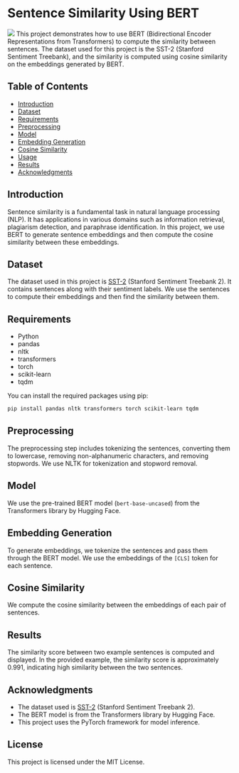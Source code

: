 # Sentence Similarity Using BERT
![](https://miro.medium.com/v2/resize:fit:1280/1*WhtDBvnmtYaujDRCZOIx4w.jpeg)
This project demonstrates how to use BERT (Bidirectional Encoder Representations from Transformers) to compute the similarity between sentences. 
The dataset used for this project is the SST-2 (Stanford Sentiment Treebank), and the similarity is computed using cosine similarity on the embeddings generated by BERT.

## Table of Contents
- [Introduction](#introduction)
- [Dataset](#dataset)
- [Requirements](#requirements)
- [Preprocessing](#preprocessing)
- [Model](#model)
- [Embedding Generation](#embedding-generation)
- [Cosine Similarity](#cosine-similarity)
- [Usage](#usage)
- [Results](#results)
- [Acknowledgments](#acknowledgments)

## Introduction

Sentence similarity is a fundamental task in natural language processing (NLP). It has applications in various domains such as information retrieval, plagiarism detection, and paraphrase identification. 
In this project, we use BERT to generate sentence embeddings and then compute the cosine similarity between these embeddings.

## Dataset

The dataset used in this project is [SST-2](https://www.kaggle.com/datasets/thedevastator/nli-dataset-for-sentence-understanding/data?select=sst2_train.csv) (Stanford Sentiment Treebank 2). 
It contains sentences along with their sentiment labels. We use the sentences to compute their embeddings and then find the similarity between them.

## Requirements

- Python 
- pandas
- nltk
- transformers
- torch
- scikit-learn
- tqdm

You can install the required packages using pip:

```bash
pip install pandas nltk transformers torch scikit-learn tqdm
```

## Preprocessing

The preprocessing step includes tokenizing the sentences, converting them to lowercase, removing non-alphanumeric characters, and removing stopwords. We use NLTK for tokenization and stopword removal.

## Model

We use the pre-trained BERT model (`bert-base-uncased`) from the Transformers library by Hugging Face.

## Embedding Generation

To generate embeddings, we tokenize the sentences and pass them through the BERT model. We use the embeddings of the `[CLS]` token for each sentence.

## Cosine Similarity

We compute the cosine similarity between the embeddings of each pair of sentences.

## Results

The similarity score between two example sentences is computed and displayed. In the provided example, the similarity score is approximately 0.991, indicating high similarity between the two sentences.

## Acknowledgments

- The dataset used is [SST-2](https://www.kaggle.com/datasets/thedevastator/nli-dataset-for-sentence-understanding/data?select=sst2_train.csv) (Stanford Sentiment Treebank 2).
- The BERT model is from the Transformers library by Hugging Face.
- This project uses the PyTorch framework for model inference.

## License

This project is licensed under the MIT License.
